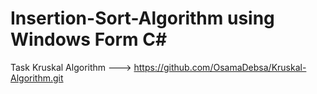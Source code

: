 # Insertion-Sort-Algorithm using Windows Form C#

Task Kruskal Algorithm ---> https://github.com/OsamaDebsa/Kruskal-Algorithm.git
